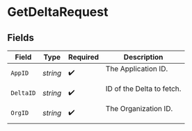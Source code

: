 # GetDeltaRequest


## Fields

| Field                       | Type                        | Required                    | Description                 |
| --------------------------- | --------------------------- | --------------------------- | --------------------------- |
| `AppID`                     | *string*                    | :heavy_check_mark:          | The Application ID.<br/><br/> |
| `DeltaID`                   | *string*                    | :heavy_check_mark:          | ID of the Delta to fetch.<br/><br/> |
| `OrgID`                     | *string*                    | :heavy_check_mark:          | The Organization ID.<br/><br/> |